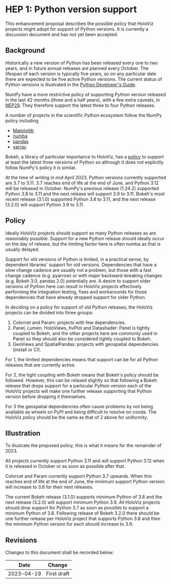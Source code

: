 # HEP 1: Python version support

This enhancement proposal describes the possible policy that HoloViz projects
might adopt for support of Python versions. It is currently a discussion
document and has not yet been accepted.

## Background

Historically a new version of Python has been released every one to two years,
and in future annual releases are planned every October. The lifespan of each
version is typically five years, so on any particular date there are expected
to be five active Python versions. The current status of Python versions is
illustrated in the
[Python Developer's Guide](https://devguide.python.org/versions).

NumPy have a more restrictive policy of supporting Python version released in
the last 42 months (three and a half years), with a few extra caveats, in
[NEP29](https://numpy.org/neps/nep-0029-deprecation_policy.html). They
therefore support the latest three to four Python releases.

A number of projects in the scientific Python ecosystem follow the NumPy policy
including

- [Matplotlib](https://matplotlib.org/stable/devel/min_dep_policy.html)
- [numba](https://numba.readthedocs.io/en/stable/release-notes.html#version-0-47-0-jan-2-2020)
- [pandas](https://pandas.pydata.org/pandas-docs/stable/development/policies.html)
- [xarray](https://xarray.pydata.org/en/v2023.04.0/getting-started-guide/installing.html#minimum-dependency-versions)

Bokeh, a library of particular importance to HoloViz, has a
[policy](https://github.com/bokeh/bokeh/wiki/BEP-9:-Downstream-Version-Support)
to support at least the latest three versions of Python so although it does not
explicitly follow NumPy's policy it is similar.

At the time of writing in mid April 2023, Python versions currently supported
are 3.7 to 3.11. 3.7 reaches end of life at the end of June, and Python 3.12
will be released in October. NumPy's previous release (1.24.2) supported Python
3.8 to 3.11 and the next release will support 3.9 to 3.11. Bokeh's most recent
release (3.1.0) supported Python 3.8 to 3.11, and the next release (3.2.0) will
support Python 3.9 to 3.11.

## Policy

Ideally HoloViz projects should support as many Python releases as are
reasonably possible. Support for a new Python release should ideally occur on
the day of release, but the limiting factor here is often numba as that is
usually delayed.

Support for old versions of Python is limited, in a practical sense, by
dependent libraries' support for old versions. Dependencies that have a slow
change cadence are usually not a problem, but those with a fast change cadence
(e.g. pyarrow) or with major backward-breaking changes (e.g. Bokeh 3.0, pandas
2.0) potentially are. A desire to support older versions of Python here can
result in HoloViz projects effectively performing the integration testing,
fixes and workarounds for those dependencies that have already dropped support
for older Python.

In deciding on a policy for support of old Python releases, the HoloViz
projects can be divided into three groups:

1. Colorcet and Param: projects with few dependencies.
2. Panel, Lumen, HoloViews, hvPlot and Datashader: Panel is tightly coupled to
Bokeh, and the other projects here are commonly used in Panel so they should
also be considered tightly coupled to Bokeh.
3. GeoViews and SpatialPandas: projects with geospatial dependencies (install
or CI).

For 1, the limited dependencies means that support can be for all Python
releases that are currently active.

For 2, the tight coupling with Bokeh means that Bokeh's policy should be
followed. However, this can be relaxed slightly so that following a Bokeh
release that drops support for a particular Python version each of the HoloViz
projects will make one further release supporting that Python version before
dropping it themselves.

For 3 the geospatial dependencies often cause problems by not being available
as wheels on PyPI and being difficult to resolve on conda. The HoloViz policy
should be the same as that of 2 above for uniformity.

## Illustration

To illustrate the proposed policy, this is what it means for the remainder of
2023.

All projects currently support Python 3.11 and will support Python 3.12 when it
is released in October or as soon as possible after that.

Colorcet and Param currently support Python 3.7 upwards. When this reaches end
of life at the end of June, the minimum support Python version will increase to
3.8 for their next releases.

The current Bokeh release (3.1.0) supports minimum Python of 3.8 and the next
release (3.2.0) will support minimum Python 3.9. All HoloViz projects should
drop support for Python 3.7 as soon as possible to support a minimum Python of
3.8. Following release of Bokeh 3.2.0 there should be one further release per
HoloViz project that supports Python 3.8 and then the minimum Python version
for each should increase to 3.9.

## Revisions

Changes to this document shall be recorded below:

| Date	     | Change      |
| ---------- | ----------- |
| 2023-04-19 | First draft |

